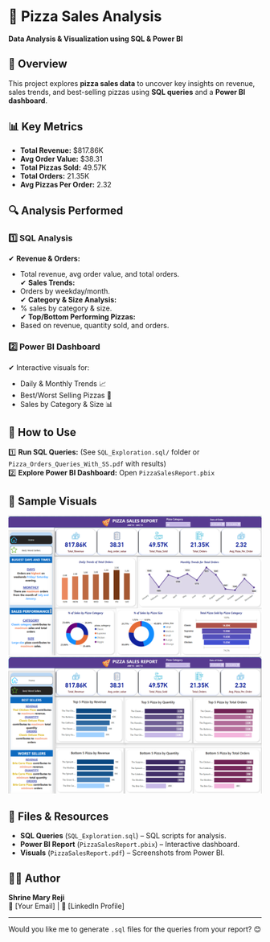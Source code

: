 # 🍕 Pizza Sales Analysis  
**Data Analysis & Visualization using SQL & Power BI**  

## 📌 Overview  
This project explores **pizza sales data** to uncover key insights on revenue, sales trends, and best-selling pizzas using **SQL queries** and a **Power BI dashboard**.

## 📊 Key Metrics  
- **Total Revenue:** $817.86K  
- **Avg Order Value:** $38.31  
- **Total Pizzas Sold:** 49.57K  
- **Total Orders:** 21.35K  
- **Avg Pizzas Per Order:** 2.32  

## 🔍 Analysis Performed  
### **1️⃣ SQL Analysis**  
✔ **Revenue & Orders:**  
   - Total revenue, avg order value, and total orders.  
✔ **Sales Trends:**  
   - Orders by weekday/month.  
✔ **Category & Size Analysis:**  
   - % sales by category & size.  
✔ **Top/Bottom Performing Pizzas:**  
   - Based on revenue, quantity sold, and orders.  

### **2️⃣ Power BI Dashboard**  
✔ Interactive visuals for:  
   - Daily & Monthly Trends 📈  
   - Best/Worst Selling Pizzas 🍕  
   - Sales by Category & Size 📊  

## 🚀 How to Use  
1️⃣ **Run SQL Queries:** (See `SQL_Exploration.sql/` folder or `Pizza_Orders_Queries_With_SS.pdf` with results)  
2️⃣ **Explore Power BI Dashboard:** Open `PizzaSalesReport.pbix`  

## 📸 Sample Visuals  
![Sales Trends](sales_trends.png)  
![Top Pizzas](top_selling.png)  

## 📂 Files & Resources  
- **SQL Queries** (`SQL_Exploration.sql`) – SQL scripts for analysis.  
- **Power BI Report** (`PizzaSalesReport.pbix`) – Interactive dashboard.  
- **Visuals** (`PizzaSalesReport.pdf`) – Screenshots from Power BI.  

## 👩‍💻 Author  
**Shrine Mary Reji**  
📧 [Your Email] | 🔗 [LinkedIn Profile]  

---

Would you like me to generate `.sql` files for the queries from your report? 😊
